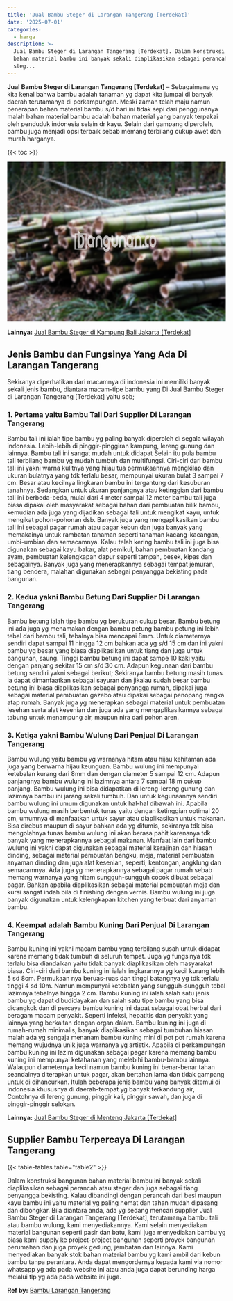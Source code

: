 ```yaml
---
title: 'Jual Bambu Steger di Larangan Tangerang [Terdekat]'
date: '2025-07-01'
categories:
  - harga
description: >-
  Jual Bambu Steger di Larangan Tangerang [Terdekat]. Dalam konstruksi bangunan
  bahan material bambu ini banyak sekali diaplikasikan sebagai perancah atau
  steg...
---
```


**Jual Bambu Steger di Larangan Tangerang \[Terdekat\]** – Sebagaimana yg kita kenal bahwa bambu adalah tanaman yg dapat kita jumpai di banyak daerah terutamanya di perkampungan. Meski zaman telah maju namun penerapan bahan material bambu s/d hari ini tidak sepi dari penggunanya malah bahan material bambu adalah bahan material yang banyak terpakai oleh penduduk indonesia selain dr kayu. Selain dari gampang diperoleh, bambu juga menjadi opsi terbaik sebab memang terbilang cukup awet dan murah harganya.

{{< toc >}}

![Jual Bambu Steger di Larangan Tangerang [Terdekat]](/images/jual-bambu-tali-14.png)

**Lainnya:** [Jual Bambu Steger di Kampung Bali Jakarta \[Terdekat\]](https://bambu.bangunan.co/jual-bambu-steger-di-kampung-bali-jakarta-terdekat/)

## Jenis Bambu dan Fungsinya Yang Ada Di Larangan Tangerang

Sekiranya diperhatikan dari macamnya di indonesia ini memiliki banyak sekali jenis bambu, diantara macam-tipe bambu yang Di Jual Bambu Steger di Larangan Tangerang \[Terdekat\] yaitu sbb;

### 1\. Pertama yaitu Bambu Tali Dari Supplier Di Larangan Tangerang

Bambu tali ini ialah tipe bambu yg paling banyak diperoleh di segala wilayah indonesia. Lebih-lebih di pinggir-pinggiran kampung, lereng gunung dan lainnya. Bambu tali ini sangat mudah untuk didapat Selain itu pula bambu tali terbilang bambu yg mudah tumbuh dan multifungsi. Ciri-ciri dari bambu tali ini yakni warna kulitnya yang hijau tua permukaannya mengkilap dan ukuran bulatnya yang tdk terlalu besar, mempunyai ukuran bulat 3 sampai 7 cm. Besar atau kecilnya lingkaran bambu ini tergantung dari kesuburan tanahnya. Sedangkan untuk ukuran panjangnya atau ketinggian dari bambu tali ini berbeda-beda, mulai dari 4 meter sampai 12 meter bambu tali juga biasa dipakai oleh masyarakat sebagai bahan dari pembuatan bilik bambu, kemudian ada juga yang dijadikan sebagai tali untuk mengikat kayu, untuk mengikat pohon-pohonan dsb. Banyak juga yang mengaplikasikan bambu tali ini sebagai pagar rumah atau pagar kebun dan juga banyak yang memakainya untuk rambatan tanaman seperti tanaman kacang-kacangan, umbi-umbian dan semacamnya. Kalau telah kering bambu tali ini juga bisa digunakan sebagai kayu bakar, alat pemikul, bahan pembuatan kandang ayam, pembuatan kelengkapan dapur seperti tampah, besek, kipas dan sebagainya. Banyak juga yang menerapkannya sebagai tempat jemuran, tiang bendera, malahan digunakan sebagai penyangga bekisting pada bangunan.

### 2\. Kedua yakni Bambu Betung Dari Supplier Di Larangan Tangerang

Bambu betung ialah tipe bambu yg berukuran cukup besar. Bambu betung ini ada juga yg menamakan dengan bambu petung bambu petung ini lebih tebal dari bambu tali, tebalnya bisa mencapai 8mm. Untuk diameternya sendiri dapat sampai 11 hingga 12 cm bahkan ada yg s/d 15 cm dan ini yakni bambu yg besar yang biasa diaplikasikan untuk tiang dan juga untuk bangunan, saung. Tinggi bambu betung ini dapat sampe 10 kaki yaitu dengan panjang sekitar 15 cm s/d 30 cm. Adapun kegunaan dari bambu betung sendiri yakni sebagai berikut; Sekiranya bambu betung masih tunas ia dapat dimanfaatkan sebagai sayuran dan jikalau sudah besar bambu betung ini biasa diaplikasikan sebagai penyangga rumah, dipakai juga sebagai material pembuatan gazebo atau dipakai sebagai penopang rangka atap rumah. Banyak juga yg menerapkan sebagai material untuk pembuatan lesehan serta alat kesenian dan juga ada yang mengaplikasikannya sebagai tabung untuk menampung air, maupun nira dari pohon aren.

### 3\. Ketiga yakni Bambu Wulung Dari Penjual Di Larangan Tangerang

Bambu wulung yaitu bambu yg warnanya hitam atau hijau kehitaman ada juga yang berwarna hijau keunguan. Bambu wulung ini mempunyai ketebalan kurang dari 8mm dan dengan diameter 5 sampai 12 cm. Adapun panjangnya bambu wulung ini lazimnya antara 7 sampai 18 m cukup panjang. Bambu wulung ini bisa didapatkan di lereng-lereng gunung dan lazimnya bambu ini jarang sekali tumbuh. Dan untuk kegunaannya sendiri bambu wulung ini umum digunakan untuk hal-hal dibawah ini. Apabila bambu wulung masih berbentuk tunas yaitu dengan ketinggian optimal 20 cm, umumnya di manfaatkan untuk sayur atau diaplikasikan untuk makanan. Bisa direbus maupun di sayur bahkan ada yg ditumis, sekiranya tdk bisa mengolahnya tunas bambu wulung ini akan berasa pahit karenanya tdk banyak yang menerapkannya sebagai makanan. Manfaat lain dari bambu wulung ini yakni dapat digunakan sebagai material kerajinan dan hiasan dinding, sebagai material pembuatan bangku, meja, material pembuatan anyaman dinding dan juga alat kesenian, seperti; kentongan, angklung dan semacamnya. Ada juga yg menerapkannya sebagai pagar rumah sebab memang warnanya yang hitam sungguh-sungguh cocok dibuat sebagai pagar. Bahkan apabila diaplikasikan sebagai material pembuatan meja dan kursi sangat indah bila di finishing dengan vernis. Bambu wulung ini juga banyak digunakan untuk kelengkapan kitchen yang terbuat dari anyaman bambu.

### 4\. Keempat adalah Bambu Kuning Dari Penjual Di Larangan Tangerang

Bambu kuning ini yakni macam bambu yang terbilang susah untuk didapat karena memang tidak tumbuh di seluruh tempat. Juga yg fungsinya tdk terlalu bisa diandalkan yaitu tidak banyak diaplikasikan oleh masyarakat biasa. Ciri-ciri dari bambu kuning ini ialah lingkarannya yg kecil kurang lebih 5 sd 8cm. Permukaan nya beruas-ruas dan tinggi batangnya yg tdk terlalu tinggi 4 sd 10m. Namun mempunyai ketebalan yang sungguh-sungguh tebal lazimnya tebalnya hingga 2 cm. Bambu kuning ini ialah salah satu jenis bambu yg dapat dibudidayakan dan salah satu tipe bambu yang bisa dicangkok dan di percaya bambu kuning ini dapat sebagai obat herbal dari beragam macam penyakit. Seperti infeksi, hepatitis dan penyakit yang lainnya yang berkaitan dengan organ dalam. Bambu kuning ini juga di rumah-rumah minimalis, banyak diaplikasikan sebagai tumbuhan hiasan malah ada yg sengaja menanam bambu kuning mini di pot pot rumah karena memang wujudnya unik juga warnanya yg artistik. Apabila di perkampungan bambu kuning ini lazim digunakan sebagai pagar karena memang bambu kuning ini mempunyai ketahanan yang melebihi bambu-bambu lainnya. Walaupun diameternya kecil namun bambu kuning ini benar-benar tahan seandainya diterapkan untuk pagar, akan bertahan lama dan tidak gampang untuk di dihancurkan. Itulah beberapa jenis bambu yang banyak ditemui di indonesia khususnya di daerah-tempat yg banyak terkandung air, Contohnya di lereng gunung, pinggir kali, pinggir sawah, dan juga di pinggir-pinggir selokan.

**Lainnya:** [Jual Bambu Steger di Menteng Jakarta \[Terdekat\]](https://bambu.bangunan.co/jual-bambu-steger-di-menteng-jakarta-terdekat/)

## Supplier Bambu Terpercaya Di Larangan Tangerang

{{< table-tables table="table2" >}}

Dalam konstruksi bangunan bahan material bambu ini banyak sekali diaplikasikan sebagai perancah atau steger dan juga sebagai tiang penyangga bekisting. Kalau dibandingi dengan perancah dari besi maupun kayu bambu ini yaitu material yg paling hemat dan tahan mudah dipasang dan dibongkar. Bila diantara anda, ada yg sedang mencari supplier Jual Bambu Steger di Larangan Tangerang \[Terdekat\], terutamanya bambu tali atau bambu wulung, kami menyediakannya. Kami selain menyediakan material bangunan seperti pasir dan batu, kami juga menyediakan bambu yg biasa kami supply ke project-project bangunan seperti proyek bangunan perumahan dan juga proyek gedung, jembatan dan lainnya. Kami menyediakan banyak stok bahan material bambu yg kami ambil dari kebun bambu tanpa perantara. Anda dapat mengordernya kepada kami via nomor whatsapp yg ada pada website ini atau anda juga dapat berunding harga melalui tlp yg ada pada website ini juga.

**Ref by:** [Bambu Larangan Tangerang](https://id.wikipedia.org/wiki/Bambu)
